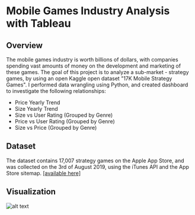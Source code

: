 # Mobile Games Industry Analysis with Tableau

## Overview
The mobile games industry is worth billions of dollars, with companies spending vast amounts of money on the development and marketing of these games. The goal of this project is to analyze a sub-market - strategy games, by using an open Kaggle open dataset "17K Mobile Strategy Games". I performed data wrangling using Python, and created dashboard to investigate the following relationships:
- Price Yearly Trend
- Size Yearly Trend
- Size vs User Rating (Grouped by Genre)
- Price vs User Rating (Grouped by Genre)
- Size vs Price (Grouped by Genre)

## Dataset
The dataset contains 17,007 strategy games on the Apple App Store, and was collected on the 3rd of August 2019, using the iTunes API and the App Store sitemap. 
[[available here]](https://www.kaggle.com/tristan581/17k-apple-app-store-strategy-games) 

## Visualization

![alt text](https://github.com/jasmine2chen/Mobile-Games-Industry-Analysis-with-Tableau/blob/master/Tableau%20Screen%20Shot.png)




